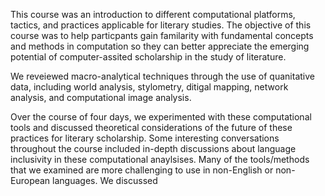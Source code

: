 This course was an introduction to different computational platforms, tactics, and practices applicable for literary studies. The objective of this course was to help particpants gain familarity with fundamental concepts and methods in computation so they can better appreciate the emerging potential of computer-assited scholarship in the study of literature. 

We reveiewed macro-analytical techniques through the use of quanitative data, including world analysis, stylometry, ditigal mapping, network analysis, and computational image analysis. 



Over the course of four days, we experimented with these computational tools and discussed theoretical considerations of the future of these practices for literary scholarship. Some interesting conversations throughout the course included in-depth discussions about language inclusivity in these computational anaylsises. Many of the tools/methods that we examined are more challenging to use in non-English or non-European languages. We discussed 



